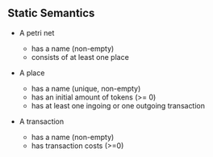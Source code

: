 ## Static Semantics

- A petri net
  - has a name (non-empty)
  - consists of at least one place

- A place
  - has a name (unique, non-empty)
  - has an initial amount of tokens (>= 0)
  - has at least one ingoing or one outgoing transaction

- A transaction
  - has a name (non-empty)
  - has transaction costs (>=0)